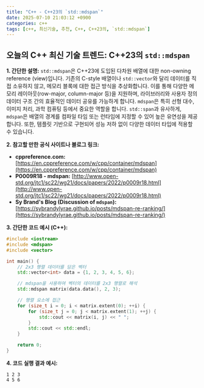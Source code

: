 ```yaml
---
title: "C++ - C++23의 `std::mdspan`"
date: 2025-07-10 21:03:12 +0900
categories: c++
tags: [c++, 최신기술, 추천, C++, C++23의, `std::mdspan`]
---
```


## 오늘의 C++ 최신 기술 트렌드: **C++23의 `std::mdspan`**

**1. 간단한 설명:**
`std::mdspan`은 C++23에 도입된 다차원 배열에 대한 non-owning reference (view)입니다.  기존의 C-style 배열이나 `std::vector`와 달리 데이터를 직접 소유하지 않고, 메모리 블록에 대한 접근 방식을 추상화합니다.  이를 통해 다양한 메모리 레이아웃(row-major, column-major 등)을 지원하며,  라이브러리와 사용자 정의 데이터 구조 간의 효율적인 데이터 공유를 가능하게 합니다. `mdspan`은 특히 선형 대수, 이미지 처리, 과학 컴퓨팅 등에서 중요한 역할을 합니다.  `std::span`과 유사하게, `mdspan`은 배열의 경계를 컴파일 타임 또는 런타임에 지정할 수 있어 높은 유연성을 제공합니다.  또한, 템플릿 기반으로 구현되어 성능 저하 없이 다양한 데이터 타입에 적용할 수 있습니다.

**2. 참고할 만한 공식 사이트나 블로그 링크:**

*   **cppreference.com:** [https://en.cppreference.com/w/cpp/container/mdspan](https://en.cppreference.com/w/cpp/container/mdspan)
*   **P0009R18 - mdspan:** [http://www.open-std.org/jtc1/sc22/wg21/docs/papers/2022/p0009r18.html](http://www.open-std.org/jtc1/sc22/wg21/docs/papers/2022/p0009r18.html)
*   **Sy Brand's Blog (Discussion of `mdspan`):** [https://sybrandylyrae.github.io/posts/mdspan-re-ranking/](https://sybrandylyrae.github.io/posts/mdspan-re-ranking/)

**3. 간단한 코드 예시 (C++):**

```cpp
#include <iostream>
#include <mdspan>
#include <vector>

int main() {
    // 2x3 행렬 데이터를 담은 벡터
    std::vector<int> data = {1, 2, 3, 4, 5, 6};

    // mdspan을 사용하여 벡터의 데이터를 2x3 행렬로 해석
    std::mdspan matrix(data.data(), 2, 3);

    // 행렬 요소에 접근
    for (size_t i = 0; i < matrix.extent(0); ++i) {
        for (size_t j = 0; j < matrix.extent(1); ++j) {
            std::cout << matrix(i, j) << " ";
        }
        std::cout << std::endl;
    }

    return 0;
}
```

**4. 코드 실행 결과 예시:**

```
1 2 3
4 5 6
```

